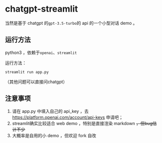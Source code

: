 # chatgpt-streamlit

当然是基于 chatgpt 的`gpt-3.5-turbo`的 api 的一个小型对话 demo 。

## 运行方法
python3 ，依赖于`openai`、`streamlit`

运行方法：

```
streamlit run app.py
```
（其他问题可以直接问chatgpt）

## 注意事项
1. 请在 app.py 中填入自己的 api_key ，去 https://platform.openai.com/account/api-keys 申请吧；
2. streamlit确实比较适合 web demo ，特别是直接渲染 markdown ~~，但bug估计不少~~
3. 大概率是自用的小 demo ，但欢迎 fork 自改